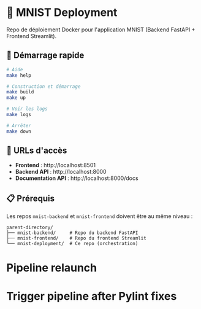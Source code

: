 # 🐳 MNIST Deployment

Repo de déploiement Docker pour l'application MNIST (Backend FastAPI + Frontend Streamlit).

## 🚀 Démarrage rapide

```bash
# Aide
make help

# Construction et démarrage
make build
make up

# Voir les logs
make logs

# Arrêter
make down
```

## 🎯 URLs d'accès

- **Frontend** : http://localhost:8501
- **Backend API** : http://localhost:8000
- **Documentation API** : http://localhost:8000/docs

## 📋 Prérequis

Les repos `mnist-backend` et `mnist-frontend` doivent être au même niveau :

```
parent-directory/
├── mnist-backend/     # Repo du backend FastAPI
├── mnist-frontend/    # Repo du frontend Streamlit  
└── mnist-deployment/  # Ce repo (orchestration)
```
# Pipeline relaunch
# Trigger pipeline after Pylint fixes
